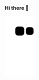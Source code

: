 ### Hi there 👋

![snake gif](https://github.com/DeltaAlpha0/DeltaAlpha0/blob/output/github-contribution-grid-snake.svg)
